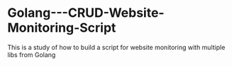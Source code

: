 # Golang---CRUD-Website-Monitoring-Script
This is a study of how to build a script for website monitoring with multiple libs from Golang
